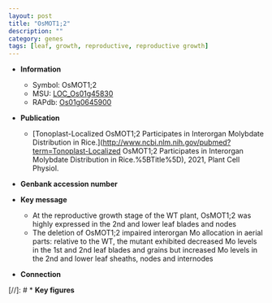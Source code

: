 ```yaml
---
layout: post
title: "OsMOT1;2"
description: ""
category: genes
tags: [leaf, growth, reproductive, reproductive growth]
---
```


* **Information**  
    + Symbol: OsMOT1;2  
    + MSU: [LOC_Os01g45830](http://rice.uga.edu/cgi-bin/ORF_infopage.cgi?orf=LOC_Os01g45830)  
    + RAPdb: [Os01g0645900](http://rapdb.dna.affrc.go.jp/viewer/gbrowse_details/irgsp1?name=Os01g0645900)  

* **Publication**  
    + [Tonoplast-Localized OsMOT1;2 Participates in Interorgan Molybdate Distribution in Rice.](http://www.ncbi.nlm.nih.gov/pubmed?term=Tonoplast-Localized OsMOT1;2 Participates in Interorgan Molybdate Distribution in Rice.%5BTitle%5D), 2021, Plant Cell Physiol.

* **Genbank accession number**  

* **Key message**  
    + At the reproductive growth stage of the WT plant, OsMOT1;2 was highly expressed in the 2nd and lower leaf blades and nodes
    + The deletion of OsMOT1;2 impaired interorgan Mo allocation in aerial parts: relative to the WT, the mutant exhibited decreased Mo levels in the 1st and 2nd leaf blades and grains but increased Mo levels in the 2nd and lower leaf sheaths, nodes and internodes

* **Connection**  

[//]: # * **Key figures**  


